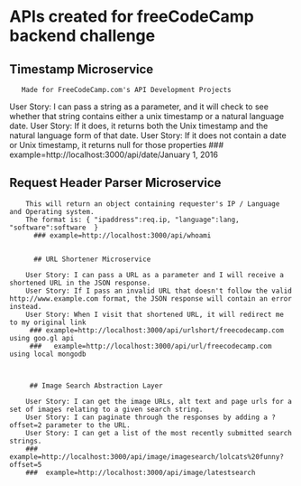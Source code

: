 # APIs created for freeCodeCamp backend challenge

## Timestamp Microservice  
       Made for FreeCodeCamp.com's API Development Projects
User Story: I can pass a string as a parameter, and it will check to see whether that string contains either a unix timestamp or a natural language date.
User Story: If it does, it returns both the Unix timestamp and the natural language form of that date.
User Story: If it does not contain a date or Unix timestamp, it returns null for those properties 
        ### example=http://localhost:3000/api/date/January 1, 2016

 ## Request Header Parser Microservice 
     
        This will return an object containing requester's IP / Language and Operating system.
        The format is: { "ipaddress":req.ip, "language":lang, "software":software  } 
          ### example=http://localhost:3000/api/whoami


          ## URL Shortener Microservice
     
        User Story: I can pass a URL as a parameter and I will receive a shortened URL in the JSON response.
        User Story: If I pass an invalid URL that doesn't follow the valid http://www.example.com format, the JSON response will contain an error instead.
        User Story: When I visit that shortened URL, it will redirect me to my original link 
         ### example=http://localhost:3000/api/urlshort/freecodecamp.com using goo.gl api
         ###   example=http://localhost:3000/api/url/freecodecamp.com using local mongodb
         


         ## Image Search Abstraction Layer
    
        User Story: I can get the image URLs, alt text and page urls for a set of images relating to a given search string.
        User Story: I can paginate through the responses by adding a ?offset=2 parameter to the URL. 
        User Story: I can get a list of the most recently submitted search strings. 
        ### example=http://localhost:3000/api/image/imagesearch/lolcats%20funny?offset=5
        ###  example=http://localhost:3000/api/image/latestsearch
         
         


